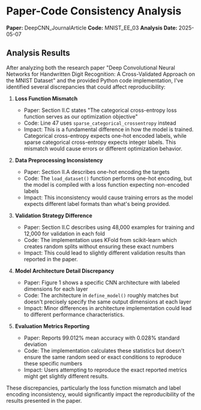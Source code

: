 # Paper-Code Consistency Analysis

**Paper:** DeepCNN_JournalArticle
**Code:** MNIST_EE_03
**Analysis Date:** 2025-05-07

## Analysis Results

After analyzing both the research paper "Deep Convolutional Neural Networks for Handwritten Digit Recognition: A Cross-Validated Approach on the MNIST Dataset" and the provided Python code implementation, I've identified several discrepancies that could affect reproducibility:

1. **Loss Function Mismatch**
   - Paper: Section II.C states "The categorical cross-entropy loss function serves as our optimization objective"
   - Code: Line 47 uses `sparse_categorical_crossentropy` instead
   - Impact: This is a fundamental difference in how the model is trained. Categorical cross-entropy expects one-hot encoded labels, while sparse categorical cross-entropy expects integer labels. This mismatch would cause errors or different optimization behavior.

2. **Data Preprocessing Inconsistency**
   - Paper: Section II.A describes one-hot encoding the targets
   - Code: The `load_dataset()` function performs one-hot encoding, but the model is compiled with a loss function expecting non-encoded labels
   - Impact: This inconsistency would cause training errors as the model expects different label formats than what's being provided.

3. **Validation Strategy Difference**
   - Paper: Section II.C describes using 48,000 examples for training and 12,000 for validation in each fold
   - Code: The implementation uses KFold from scikit-learn which creates random splits without ensuring these exact numbers
   - Impact: This could lead to slightly different validation results than reported in the paper.

4. **Model Architecture Detail Discrepancy**
   - Paper: Figure 1 shows a specific CNN architecture with labeled dimensions for each layer
   - Code: The architecture in `define_model()` roughly matches but doesn't precisely specify the same output dimensions at each layer
   - Impact: Minor differences in architecture implementation could lead to different performance characteristics.

5. **Evaluation Metrics Reporting**
   - Paper: Reports 99.012% mean accuracy with 0.028% standard deviation
   - Code: The implementation calculates these statistics but doesn't ensure the same random seed or exact conditions to reproduce these specific numbers
   - Impact: Users attempting to reproduce the exact reported metrics might get slightly different results.

These discrepancies, particularly the loss function mismatch and label encoding inconsistency, would significantly impact the reproducibility of the results presented in the paper.